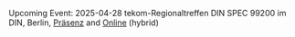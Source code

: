 Upcoming Event:
2025-04-28 tekom-Regionaltreffen DIN SPEC 99200 im DIN, Berlin, [Präsenz]([url](https://www.tekom.de/meine-tekom/regionalgruppen/regionalgruppe-berlin-brandenburg/veranstaltungen-rg-berlin-brandenburg/din-dke-spec-99200-austauschformat-fuer-oeffentlich-verfuegbare-normen-praesenz-andreas-wernicke-din-solutions-gmbh)) and [Online]([url](https://www.tekom.de/meine-tekom/regionalgruppen/regionalgruppe-berlin-brandenburg/veranstaltungen-rg-berlin-brandenburg/din-dke-spec-99200-austauschformat-fuer-oeffentlich-verfuegbare-normen-online-andreas-wernicke-din-solutions-gmbh)) (hybrid)
